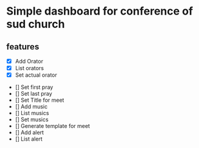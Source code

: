 # Simple dashboard for conference of sud church

## features

- [x] Add Orator
- [x] List orators
- [x] Set actual orator
- [] Set first pray
- [] Set last pray
- [] Set Title for meet
- [] Add music
- [] List musics
- [] Set musics
- [] Generate template for meet
- [] Add alert
- [] List alert